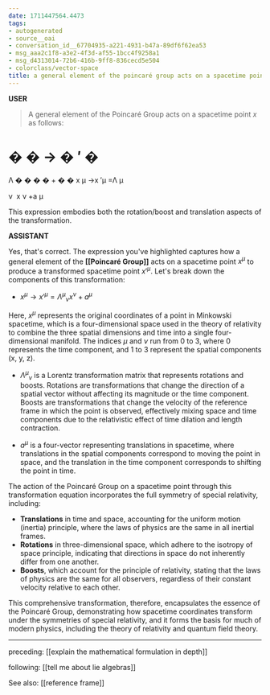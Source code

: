```yaml
---
date: 1711447564.4473
tags:
- autogenerated
- source__oai
- conversation_id__67704935-a221-4931-b47a-89df6f62ea53
- msg_aaa2c1f8-a3e2-4f3d-af55-1bcc4f9258a1
- msg_d4313014-72b6-416b-9ff8-836cecd5e504
- colorclass/vector-space
title: a general element of the poincaré group acts on a spacetime point $x$ as follows
---
```


**USER**

>A general element of the Poincaré Group acts on a spacetime point $x$ as follows:

�
�
→
�
′
�
=
Λ
�
�
�
�
+
�
�
x 
μ
 →x 
′μ
 =Λ 
μ
  
ν
​
 x 
ν
 +a 
μ
 

This expression embodies both the rotation/boost and translation aspects of the transformation.


**ASSISTANT**

Yes, that's correct. The expression you've highlighted captures how a general element of the **[[Poincaré Group]]** acts on a spacetime point $x^\mu$ to produce a transformed spacetime point $x'^\mu$. Let's break down the components of this transformation:

- $x^\mu \rightarrow x'^\mu = \Lambda^\mu{}_\nu x^\nu + a^\mu$

Here, $x^\mu$ represents the original coordinates of a point in Minkowski spacetime, which is a four-dimensional space used in the theory of relativity to combine the three spatial dimensions and time into a single four-dimensional manifold. The indices $\mu$ and $\nu$ run from 0 to 3, where 0 represents the time component, and 1 to 3 represent the spatial components (x, y, z).

- $\Lambda^\mu{}_\nu$ is a Lorentz transformation matrix that represents rotations and boosts. Rotations are transformations that change the direction of a spatial vector without affecting its magnitude or the time component. Boosts are transformations that change the velocity of the reference frame in which the point is observed, effectively mixing space and time components due to the relativistic effect of time dilation and length contraction.

- $a^\mu$ is a four-vector representing translations in spacetime, where translations in the spatial components correspond to moving the point in space, and the translation in the time component corresponds to shifting the point in time.

The action of the Poincaré Group on a spacetime point through this transformation equation incorporates the full symmetry of special relativity, including:

- **Translations** in time and space, accounting for the uniform motion (inertia) principle, where the laws of physics are the same in all inertial frames.
- **Rotations** in three-dimensional space, which adhere to the isotropy of space principle, indicating that directions in space do not inherently differ from one another.
- **Boosts**, which account for the principle of relativity, stating that the laws of physics are the same for all observers, regardless of their constant velocity relative to each other.

This comprehensive transformation, therefore, encapsulates the essence of the Poincaré Group, demonstrating how spacetime coordinates transform under the symmetries of special relativity, and it forms the basis for much of modern physics, including the theory of relativity and quantum field theory.


---

preceding: [[explain the mathematical formulation in depth]]  


following: [[tell me about lie algebras]]

See also: [[reference frame]]